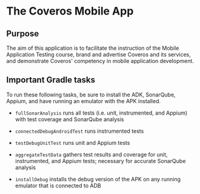 # The Coveros Mobile App
## Purpose
The aim of this application is to facilitate the instruction of the Mobile Application Testing course, brand and advertise Coveros and its services, and demonstrate Coveros' competency in mobile application development.
## Important Gradle tasks
To run these following tasks, be sure to install the ADK, SonarQube, Appium, and have running an emulator with the APK installed. 
- `fullSonarAnalysis` runs all tests (i.e. unit, instrumented, and Appium) with test coverage and SonarQube analysis

- `connectedDebugAndroidTest` runs instrumented tests

- `testDebugUnitTest` runs unit and Appium tests

- `aggregateTestData` gathers test results and coverage for unit, instrumented, and Appium tests; necessary for accurate SonarQube analysis

- `installDebug` installs the debug version of the APK on any running emulator that is connected to ADB